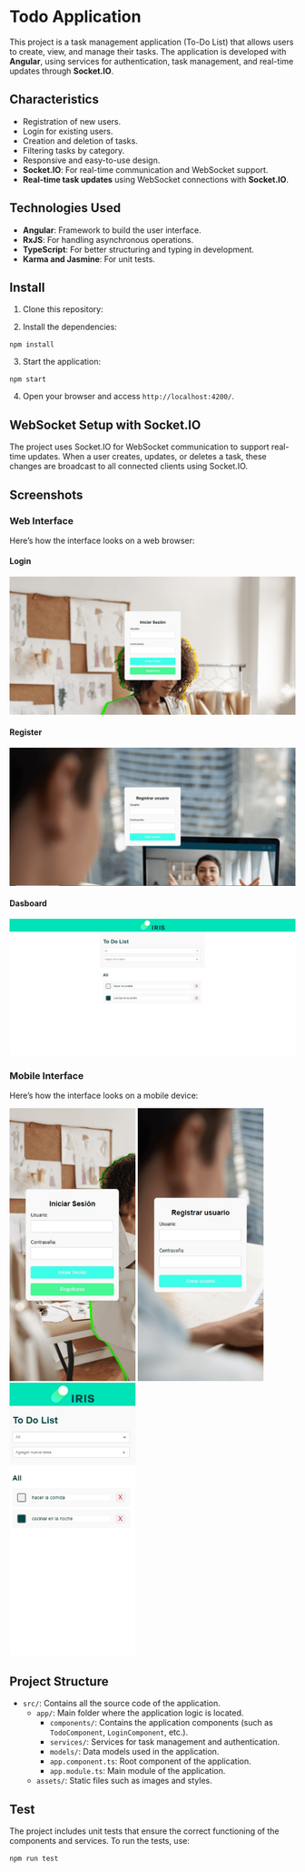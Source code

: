 # Todo Application

  
This project is a task management application (To-Do List) that allows users to create, view, and manage their tasks. The application is developed with **Angular**, using services for authentication, task management, and real-time updates through **Socket.IO**.


## Characteristics

- Registration of new users.
- Login for existing users.
- Creation and deletion of tasks.
- Filtering tasks by category.
- Responsive and easy-to-use design.
- **Socket.IO**: For real-time communication and WebSocket support.
- **Real-time task updates** using WebSocket connections with **Socket.IO**.


## Technologies Used

- **Angular**: Framework to build the user interface.
- **RxJS**: For handling asynchronous operations.
- **TypeScript**: For better structuring and typing in development.
- **Karma and Jasmine**: For unit tests.
  

## Install

1.  Clone this repository:

2.  Install the dependencies:
```
npm install
```

3. Start the application: 
```
npm start
```


4. Open your browser and access `http://localhost:4200/`.

## WebSocket Setup with Socket.IO
The project uses Socket.IO for WebSocket communication to support real-time updates. When a user creates, updates, or deletes a task, these changes are broadcast to all connected clients using Socket.IO.

## Screenshots

### Web Interface
Here’s how the interface looks on a web browser:

#### Login
<img src="https://raw.githubusercontent.com/ProWilliam/frontend-todo-task/refs/heads/main/src/assets/screenshots/Login-Web.jpg" alt="Login view" > 

#### Register
<img src="https://raw.githubusercontent.com/ProWilliam/frontend-todo-task/refs/heads/main/src/assets/screenshots/Register-Web.jpg" alt="Register view" > 

#### Dasboard
<img src="https://raw.githubusercontent.com/ProWilliam/frontend-todo-task/refs/heads/main/src/assets/screenshots/Dasboard-Web.jpg" alt="Dasboard view" > 


### Mobile Interface
Here’s how the interface looks on a mobile device:

<img src="https://raw.githubusercontent.com/ProWilliam/frontend-todo-task/refs/heads/main/src/assets/screenshots/Login-Mobile.jpg" alt="Login view mobile" width="222" height="480"> <img src="https://raw.githubusercontent.com/ProWilliam/frontend-todo-task/refs/heads/main/src/assets/screenshots/Register-Mobile.jpg" alt="Register view mobile" width="222" height="480"> <img src="https://raw.githubusercontent.com/ProWilliam/frontend-todo-task/refs/heads/main/src/assets/screenshots/Dasboard-Mobile.jpg" alt="Dasboard view mobile" width="222" height="480">


## Project Structure

- `src/`: Contains all the source code of the application.
    - `app/`: Main folder where the application logic is located.
        - `components/`: Contains the application components (such as `TodoComponent`, `LoginComponent`, etc.).
        - `services/`: Services for task management and authentication.
        - `models/`: Data models used in the application.
        - `app.component.ts`: Root component of the application.
        - `app.module.ts`: Main module of the application.
    - `assets/`: Static files such as images and styles.


## Test

The project includes unit tests that ensure the correct functioning of the components and services.
To run the tests, use:

```
npm run test
```
